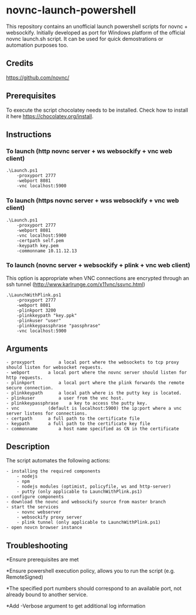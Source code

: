 # novnc-launch-powershell
This repository contains an unofficial launch powershell scripts for novnc + websockify.
Initially developed as port for Windows platform of the official novnc launch.sh script.
It can be used for quick demostrations or automation purposes too.

## Credits
https://github.com/novnc/

## Prerequisites
To execute the script chocolatey needs to be installed. Check how to install it here https://chocolatey.org/install.

## Instructions
### To launch (http novnc server + ws websockify + vnc web client)

	.\Launch.ps1
		-proxyport 2777
		-webport 8081
		-vnc localhost:5900
### To launch (https novnc server + wss websockify + vnc web client)

	.\Launch.ps1 
		-proxyport 2777
		-webport 8081
		-vnc localhost:5900
		-certpath self.pem
		-keypath key.pem
		-commonname 10.11.12.13
		
### To launch (novnc server + websockify + plink + vnc web client)
This option is appropriate when VNC connections are encrypted through an ssh tunnel (http://www.karlrunge.com/x11vnc/ssvnc.html)

	.\LaunchWithPlink.ps1
		-proxyport 2777
		-webport 8081
		-plinkport 3200
		-plinkkeypath "key.ppk"
		-plinkuser "user"
		-plinkkeypassphrase "passphrase"
		-vnc localhost:5900                
	
## Arguments

	- proxyport 		a local port where the websockets to tcp proxy should listen for websocket requests.
	- webport 		a local port where the novnc server should listen for http requests.
	- plinkport 		a local port where the plink forwards the remote secure connection.
	- plinkkeypath	 	a local path where is the putty key is located.
	- plinkuser 		a user from the vnc host.
	- plinkkeypassphrase 	a key to access the putty key.
	- vnc 			(default is localhost:5900) the ip:port where a vnc server listens for connections. 
	- certpath		a full path to the certificate file
	- keypath		a full path to the certificate key file
	- commonname		a host name specified as CN in the certificate

## Description
The script automates the following actions: 

	- installing the required components
		- nodejs
		- npm
		- nodejs modules (optimist, policyfile, ws and http-server)
		- putty (only applicable to LaunchWithPlink.ps1)
	- configure components
	- download the novnc and websockify source from master branch
	- start the services
		- novnc webserver
		- websockify proxy server
		- plink tunnel (only applicable to LaunchWithPlink.ps1)
	- open novcn browser instance
	
## Troubleshooting
*Ensure prerequisites are met

*Ensure powershell execution policy, allows you to run the script (e.g. RemoteSigned)

*The specified port numbers should correspond to an available port, not already bound to another service.

*Add -Verbose argument to get additional log information

